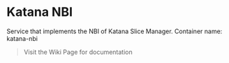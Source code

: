 # Katana NBI

Service that implements the NBI of Katana Slice Manager. Container name: katana-nbi

> Visit the Wiki Page for documentation
